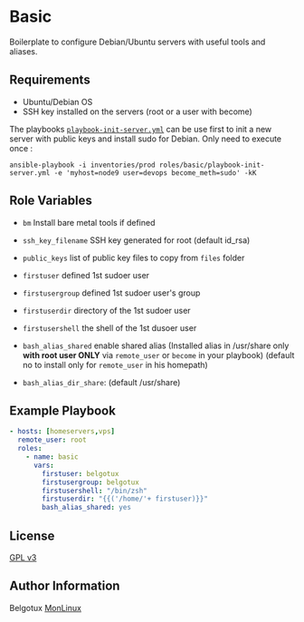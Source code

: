 Basic
=====

Boilerplate to configure Debian/Ubuntu servers with useful tools and aliases.

Requirements
------------

- Ubuntu/Debian OS
- SSH key installed on the servers (root or a user with become)

The playbooks [`playbook-init-server.yml`](playbook-init-server.yml) can be use first to init a new server with public keys and install sudo for Debian. Only need to execute once : 
```
ansible-playbook -i inventories/prod roles/basic/playbook-init-server.yml -e 'myhost=node9 user=devops become_meth=sudo' -kK
``` 

Role Variables
--------------

- `bm` Install bare metal tools if defined
- `ssh_key_filename` SSH key generated for root (default id_rsa)
- `public_keys` list of public key files to copy from `files` folder

- `firstuser` defined 1st sudoer user
- `firstusergroup` defined 1st sudoer user's group
- `firstuserdir` directory of the 1st sudoer user
- `firstusershell` the shell of the 1st dusoer user

- `bash_alias_shared` enable shared alias (Installed alias in /usr/share only **with root user ONLY** via `remote_user` or `become` in your playbook) (default no to install only for `remote_user` in his homepath)
- `bash_alias_dir_share`: (default /usr/share)

Example Playbook
----------------
```yml
- hosts: [homeservers,vps]
  remote_user: root
  roles:
    - name: basic
      vars: 
        firstuser: belgotux
        firstusergroup: belgotux
        firstusershell: "/bin/zsh"
        firstuserdir: "{{('/home/'+ firstuser)}}"
        bash_alias_shared: yes
```

License
-------

[GPL v3](https://www.gnu.org/licenses/gpl-3.0.en.html)

Author Information
------------------

Belgotux
[MonLinux](https://www.monlinux.net)
